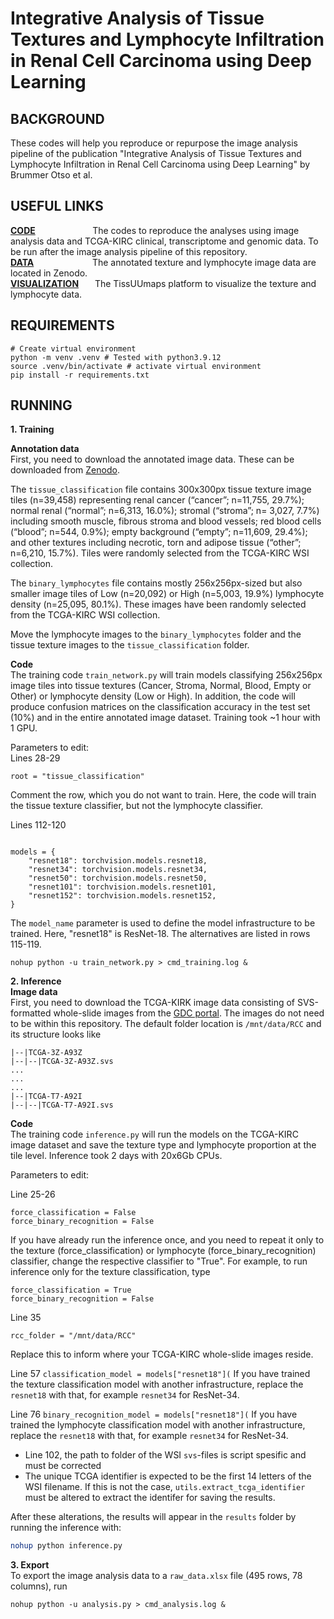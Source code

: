 # Integrative Analysis of Tissue Textures and Lymphocyte Infiltration in Renal Cell Carcinoma using Deep Learning


## BACKGROUND
These codes will help you reproduce or repurpose the image analysis pipeline of the publication "Integrative Analysis of Tissue Textures and Lymphocyte Infiltration in Renal Cell Carcinoma using Deep Learning" by Brummer Otso et al.  


## USEFUL LINKS
**[CODE](https://github.com/obruck/RCC_textures_and_lymphocytes_publication_data_analysis)** &emsp; &emsp; &emsp; &emsp; &nbsp; &nbsp; The codes to reproduce the analyses using image analysis data and TCGA-KIRC clinical, transcriptome and genomic data. To be run after the image analysis pipeline of this repository.  
**[DATA](https://zenodo.org/deposit/6528599)** &emsp; &emsp; &emsp; &emsp; &emsp; The annotated texture and lymphocyte image data are located in Zenodo.  
**[VISUALIZATION](http://hruh-20.it.helsinki.fi/rcc_texture_lymphocytes/)** &emsp; &nbsp;The TissUUmaps platform to visualize the texture and lymphocyte data.


## REQUIREMENTS

```shell
# Create virtual environment
python -m venv .venv # Tested with python3.9.12
source .venv/bin/activate # activate virtual environment
pip install -r requirements.txt
```

## RUNNING

**1. Training**  

**Annotation data**  
First, you need to download the annotated image data. These can be downloaded from [Zenodo](https://zenodo.org/deposit/6528599).  

The `tissue_classification` file contains 300x300px tissue texture image tiles (n=39,458) representing renal cancer (“cancer”; n=11,755, 29.7%); normal renal (“normal”; n=6,313, 16.0%); stromal (“stroma”; n= 3,027, 7.7%) including smooth muscle, fibrous stroma and blood vessels; red blood cells (“blood”; n=544, 0.9%); empty background (“empty”; n=11,609, 29.4%); and other textures including necrotic, torn and adipose tissue (“other”; n=6,210, 15.7%). Tiles were randomly selected from the TCGA-KIRC WSI collection.  

The `binary_lymphocytes` file contains mostly 256x256px-sized but also smaller image tiles of Low (n=20,092) or High (n=5,003, 19.9%) lymphocyte density (n=25,095, 80.1%). These images have been randomly selected from the TCGA-KIRC WSI collection.  

Move the lymphocyte images to the `binary_lymphocytes` folder and the tissue texture images to the `tissue_classification` folder.  


**Code**  
The training code `train_network.py` will train models classifying 256x256px image tiles into tissue textures (Cancer, Stroma, Normal, Blood, Empty or Other) or lymphocyte density (Low or High). In addition, the code will produce confusion matrices on the classification accuracy in the test set (10%) and in the entire annotated image dataset. Training took ~1 hour with 1 GPU.

Parameters to edit:  
Lines 28-29
```# root = "binary_lymphocytes"
root = "tissue_classification"
```
Comment the row, which you do not want to train. Here, the code will train the tissue texture classifier, but not the lymphocyte classifier.  

Lines 112-120  
```model_name = "resnet18"

models = {
    "resnet18": torchvision.models.resnet18,
    "resnet34": torchvision.models.resnet34,
    "resnet50": torchvision.models.resnet50,
    "resnet101": torchvision.models.resnet101,
    "resnet152": torchvision.models.resnet152,
}
```
The `model_name` parameter is used to define the model infrastructure to be trained. Here, "resnet18" is ResNet-18. The alternatives are listed in rows 115-119.  



```shell
nohup python -u train_network.py > cmd_training.log &
```

**2. Inference**  
**Image data**  
First, you need to download the TCGA-KIRK image data consisting of SVS-formatted whole-slide images from the [GDC portal](https://portal.gdc.cancer.gov/). The images do not need to be within this repository. The default folder location is `/mnt/data/RCC` and its structure looks like
```
|--|TCGA-3Z-A93Z  
|--|--|TCGA-3Z-A93Z.svs  
...  
...  
...  
|--|TCGA-T7-A92I  
|--|--|TCGA-T7-A92I.svs  
```

**Code**  
The training code `inference.py` will run the models on the TCGA-KIRC image dataset and save the texture type and lymphocyte proportion at the tile level. Inference took 2 days with 20x6Gb CPUs.  

Parameters to edit:  

Line 25-26
```
force_classification = False
force_binary_recognition = False
```
If you have already run the inference once, and you need to repeat it only to the texture (force_classification) or lymphocyte (force_binary_recognition) classifier, change the respective classifier to "True". For example, to run inference only for the texture classification, type
```
force_classification = True
force_binary_recognition = False
```  

Line 35
```
rcc_folder = "/mnt/data/RCC"
```
Replace this to inform where your TCGA-KIRC whole-slide images reside.  

Line 57
```classification_model = models["resnet18"](```
If you have trained the texture classification model with another infrastructure, replace the `resnet18` with that, for example `resnet34` for ResNet-34.  


Line 76
```binary_recognition_model = models["resnet18"](```
If you have trained the lymphocyte classification model with another infrastructure, replace the `resnet18` with that, for example `resnet34` for ResNet-34.
- Line 102, the path to folder of the WSI `svs`-files is script spesific and must be corrected
- The unique TCGA identifier is expected to be the first 14 letters of the WSI filename. If this is not the case, `utils.extract_tcga_identifier` must be altered to extract the identifer for saving the results.  

After these alterations, the results will appear in the `results` folder by running the inference with:  

```sh
nohup python inference.py
```


**3. Export**  
To export the image analysis data to a `raw_data.xlsx` file (495 rows, 78 columns), run
```shell
nohup python -u analysis.py > cmd_analysis.log &
```
